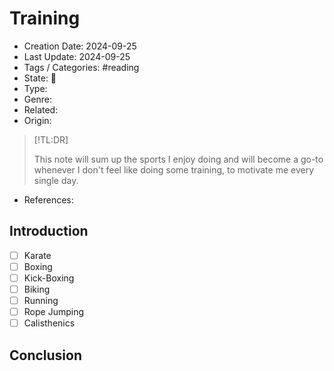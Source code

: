# Training
- Creation Date: 2024-09-25
- Last Update: 2024-09-25
- Tags / Categories: #reading 
- State: 🌱
- Type: 
- Genre: 
- Related: 
- Origin:
> [!TL:DR]
> 
> This note will sum up the sports I enjoy doing and will become a go-to whenever I don't feel like doing some training, to motivate me every single day.
- References: 

## Introduction

- [ ] Karate
- [ ] Boxing
- [ ] Kick-Boxing
- [ ] Biking
- [ ] Running
- [ ] Rope Jumping
- [ ] Calisthenics
## Conclusion